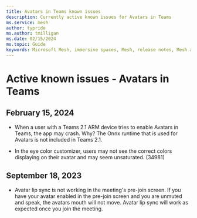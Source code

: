 ```yaml
---
title: Avatars in Teams known issues
description: Currently active known issues for Avatars in Teams
ms.service: mesh
author: typride   
ms.author: tmilligan
ms.date: 02/15/2024
ms.topic: Guide
keywords: Microsoft Mesh, immersive spaces, Mesh, release notes, Mesh avatars
---
```


# Active known issues - Avatars in Teams

## February 15, 2024

* When a user with a Teams 2.1 ARM device tries to enable Avatars in Teams, the app may crash. Why? The Onnx runtime that is used for Avatars is not included in Teams 2.1.

* In the eye color customizer, users may not see the correct colors displaying on their avatar and may seem unsaturated. (34981)

## September 18, 2023

* Avatar lip sync is not working in the meeting's pre-join screen. If you have your avatar enabled in the pre-join screen and you are unmuted and speak, the avatars mouth will not move. Avatar lip sync will work as expected once you join the meeting.




